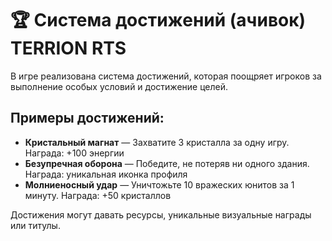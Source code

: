 # 🏆 Система достижений (ачивок) TERRION RTS

В игре реализована система достижений, которая поощряет игроков за выполнение особых условий и достижение целей.

## Примеры достижений:

- **Кристальный магнат** — Захватите 3 кристалла за одну игру. Награда: +100 энергии
- **Безупречная оборона** — Победите, не потеряв ни одного здания. Награда: уникальная иконка профиля
- **Молниеносный удар** — Уничтожьте 10 вражеских юнитов за 1 минуту. Награда: +50 кристаллов

Достижения могут давать ресурсы, уникальные визуальные награды или титулы. 